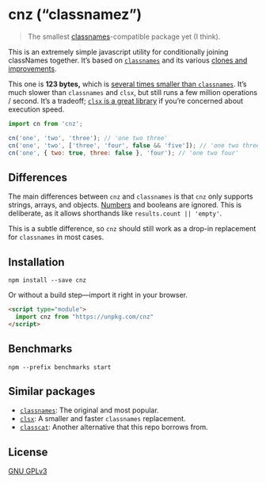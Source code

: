 # cnz (“classnamez”)

> The smallest [classnames](https://github.com/JedWatson/classnames)-compatible package yet (I think).

This is an extremely simple javascript utility for conditionally joining classNames together. It’s based on [`classnames`](https://github.com/JedWatson/classnames) and its various [clones and improvements](https://github.com/lukeed/clsx).

This one is **123 bytes,** which is [several times smaller than `classnames`](http://bundlephobia.com/result?p=classnames). It’s much slower than `classnames` and `clsx`, but still runs a few million operations / second. It’s a tradeoff; [`clsx` is a great library](https://github.com/lukeed/clsx/tree/master/bench) if you’re concerned about execution speed.

```js
import cn from 'cnz';

cn('one', 'two', 'three'); // 'one two three'
cn('one', 'two', ['three', 'four', false && 'five']); // 'one two three four'
cn('one', { two: true, three: false }, 'four'); // 'one two four'
```

## Differences

The main differences between `cnz` and `classnames` is that `cnz` only supports strings, arrays, and objects. [Numbers](https://github.com/JedWatson/classnames/issues/239) and booleans are ignored. This is deliberate, as it allows shorthands like `results.count || 'empty'`.

This is a subtle difference, so `cnz` should still work as a drop-in replacement for `classnames` in most cases.

## Installation

```console
npm install --save cnz
```

Or without a build step—import it right in your browser.

```html
<script type="module">
  import cnz from "https://unpkg.com/cnz"
</script>
```

## Benchmarks

```console
npm --prefix benchmarks start
```

## Similar packages

- [`classnames`](https://github.com/JedWatson/classnames): The original and most popular.
- [`clsx`](https://github.com/lukeed/clsx): A smaller and faster `classnames` replacement.
- [`classcat`](https://github.com/jorgebucaran/classcat): Another alternative that this repo borrows from.

## License

[GNU GPLv3](LICENSE.md)
